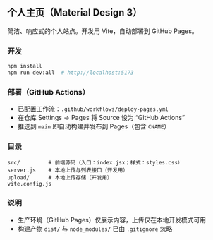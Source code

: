 ## 个人主页（Material Design 3）

简洁、响应式的个人站点。开发用 Vite，自动部署到 GitHub Pages。

### 开发
```bash
npm install
npm run dev:all  # http://localhost:5173
```

### 部署（GitHub Actions）
- 已配置工作流：`.github/workflows/deploy-pages.yml`
- 在仓库 Settings → Pages 将 Source 设为 “GitHub Actions”
- 推送到 `main` 即自动构建并发布到 Pages（包含 `CNAME`）

### 目录
```
src/         # 前端源码（入口：index.jsx；样式：styles.css）
server.js    # 本地上传与列表接口（开发用）
upload/      # 本地上传存储（开发用）
vite.config.js
```

### 说明
- 生产环境（GitHub Pages）仅展示内容，上传仅在本地开发模式可用
- 构建产物 `dist/` 与 `node_modules/` 已由 `.gitignore` 忽略